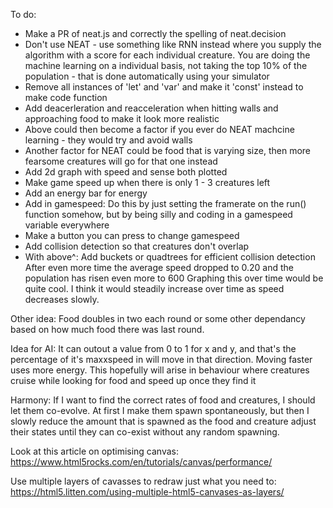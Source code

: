 To do:   
- Make a PR of neat.js and correctly the spelling of neat.decision
- Don't use NEAT - use something like RNN instead where you supply the algorithm with a score for each individual creature. You are doing the machine learning on a individual basis, not taking the top 10% of the population - that is done automatically using your simulator
- Remove all instances of 'let' and 'var' and make it 'const' instead to make code function
- Add deacerleration and reacceleration when hitting walls and approaching food to make it look more realistic
- Above could then become a factor if you ever do NEAT machcine learning - they would try and avoid walls
- Another factor for NEAT could be food that is varying size, then more fearsome creatures will go for that one  instead
- Add 2d graph with speed and sense both plotted
- Make game speed up when there is only 1 - 3 creatures left
- Add an energy bar for energy
- Add in gamespeed: Do this by just setting the framerate on the run() function somehow, but by being silly and coding in a gamespeed variable everywhere
- Make a button you can press to change gamespeed
- Add collision detection so that creatures don't overlap
- With above^: Add buckets or quadtrees for efficient collision detection
After even more time the average speed dropped to 0.20 and the population has risen even more to 600
Graphing this over time would be quite cool. I think it would steadily increase over time as speed decreases slowly.

Other idea:
Food doubles in two each round or some other dependancy based on how much food there was last round.

Idea for AI:
It can outout a value from 0 to 1 for x and y, and that's the percentage of it's maxxspeed in will move in that direction. Moving faster uses more energy. This hopefully will arise in behaviour where creatures cruise while looking for food and speed up once they find  it

Harmony:
If I want to find the correct rates of food and creatures, I should let them co-evolve. At first I make them spawn spontaneously, but then I slowly reduce the amount that is spawned as the food and creature adjust their states until they  can co-exist without any random spawning.

Look at this article on optimising canvas:
https://www.html5rocks.com/en/tutorials/canvas/performance/

Use multiple layers of cavasses to redraw just what you need to:
https://html5.litten.com/using-multiple-html5-canvases-as-layers/
